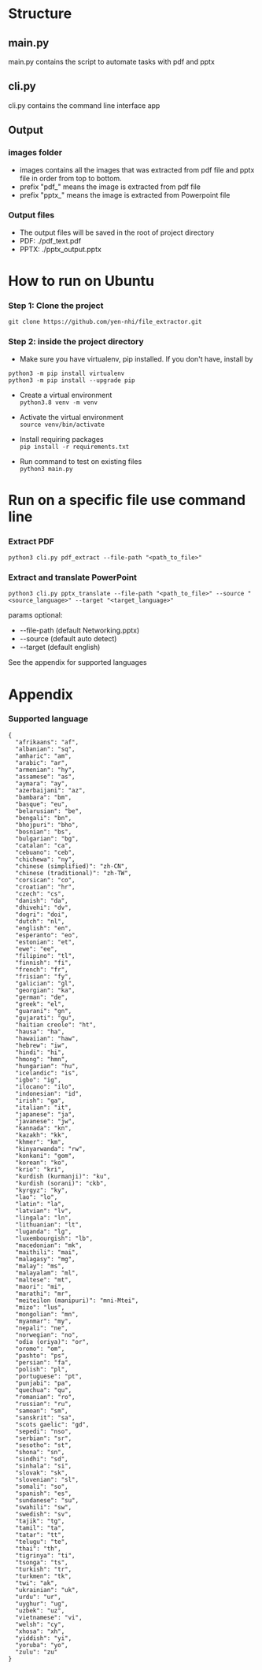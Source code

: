 # Structure
## main.py 
main.py contains the script to automate tasks with pdf and pptx

## cli.py
cli.py contains the command line interface app

## Output
### images folder
- images contains all the images that was extracted from pdf file and pptx file in order from top to bottom.
- prefix "pdf_" means the image is extracted from pdf file
- prefix "pptx_" means the image is extracted from Powerpoint file
### Output files
- The output files will be saved in the root of project directory
- PDF: ./pdf_text.pdf
- PPTX: ./pptx_output.pptx


# How to run on Ubuntu
###  Step 1: Clone the project
```
git clone https://github.com/yen-nhi/file_extractor.git
```
### Step 2: inside the project directory
- Make sure you have virtualenv, pip installed. If you don't have, install by
```
python3 -m pip install virtualenv
python3 -m pip install --upgrade pip
``` 

- Create a virtual environment  
```python3.8 venv -m venv```

- Activate the virtual environment  
```source venv/bin/activate```

- Install requiring packages  
```pip install -r requirements.txt```

- Run command to test on existing files  
```python3 main.py```

# Run on a specific file use command line  
### Extract PDF
```
python3 cli.py pdf_extract --file-path "<path_to_file>"
```


### Extract and translate PowerPoint
```
python3 cli.py pptx_translate --file-path "<path_to_file>" --source "<source_language>" --target "<target_language>"
```

params optional: 
- --file-path (default Networking.pptx)
- --source (default auto detect)
- --target (default english) 

See the appendix for supported languages


# Appendix
 ### Supported language
```
{
  "afrikaans": "af",
  "albanian": "sq",
  "amharic": "am",
  "arabic": "ar",
  "armenian": "hy",
  "assamese": "as",
  "aymara": "ay",
  "azerbaijani": "az",
  "bambara": "bm",
  "basque": "eu",
  "belarusian": "be",
  "bengali": "bn",
  "bhojpuri": "bho",
  "bosnian": "bs",
  "bulgarian": "bg",
  "catalan": "ca",
  "cebuano": "ceb",
  "chichewa": "ny",
  "chinese (simplified)": "zh-CN",
  "chinese (traditional)": "zh-TW",
  "corsican": "co",
  "croatian": "hr",
  "czech": "cs",
  "danish": "da",
  "dhivehi": "dv",
  "dogri": "doi",
  "dutch": "nl",
  "english": "en",
  "esperanto": "eo",
  "estonian": "et",
  "ewe": "ee",
  "filipino": "tl",
  "finnish": "fi",
  "french": "fr",
  "frisian": "fy",
  "galician": "gl",
  "georgian": "ka",
  "german": "de",
  "greek": "el",
  "guarani": "gn",
  "gujarati": "gu",
  "haitian creole": "ht",
  "hausa": "ha",
  "hawaiian": "haw",
  "hebrew": "iw",
  "hindi": "hi",
  "hmong": "hmn",
  "hungarian": "hu",
  "icelandic": "is",
  "igbo": "ig",
  "ilocano": "ilo",
  "indonesian": "id",
  "irish": "ga",
  "italian": "it",
  "japanese": "ja",
  "javanese": "jw",
  "kannada": "kn",
  "kazakh": "kk",
  "khmer": "km",
  "kinyarwanda": "rw",
  "konkani": "gom",
  "korean": "ko",
  "krio": "kri",
  "kurdish (kurmanji)": "ku",
  "kurdish (sorani)": "ckb",
  "kyrgyz": "ky",
  "lao": "lo",
  "latin": "la",
  "latvian": "lv",
  "lingala": "ln",
  "lithuanian": "lt",
  "luganda": "lg",
  "luxembourgish": "lb",
  "macedonian": "mk",
  "maithili": "mai",
  "malagasy": "mg",
  "malay": "ms",
  "malayalam": "ml",
  "maltese": "mt",
  "maori": "mi",
  "marathi": "mr",
  "meiteilon (manipuri)": "mni-Mtei",
  "mizo": "lus",
  "mongolian": "mn",
  "myanmar": "my",
  "nepali": "ne",
  "norwegian": "no",
  "odia (oriya)": "or",
  "oromo": "om",
  "pashto": "ps",
  "persian": "fa",
  "polish": "pl",
  "portuguese": "pt",
  "punjabi": "pa",
  "quechua": "qu",
  "romanian": "ro",
  "russian": "ru",
  "samoan": "sm",
  "sanskrit": "sa",
  "scots gaelic": "gd",
  "sepedi": "nso",
  "serbian": "sr",
  "sesotho": "st",
  "shona": "sn",
  "sindhi": "sd",
  "sinhala": "si",
  "slovak": "sk",
  "slovenian": "sl",
  "somali": "so",
  "spanish": "es",
  "sundanese": "su",
  "swahili": "sw",
  "swedish": "sv",
  "tajik": "tg",
  "tamil": "ta",
  "tatar": "tt",
  "telugu": "te",
  "thai": "th",
  "tigrinya": "ti",
  "tsonga": "ts",
  "turkish": "tr",
  "turkmen": "tk",
  "twi": "ak",
  "ukrainian": "uk",
  "urdu": "ur",
  "uyghur": "ug",
  "uzbek": "uz",
  "vietnamese": "vi",
  "welsh": "cy",
  "xhosa": "xh",
  "yiddish": "yi",
  "yoruba": "yo",
  "zulu": "zu"
}
```
